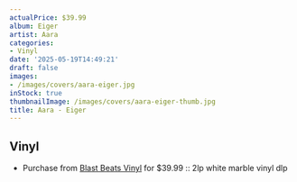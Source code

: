 ```yaml
---
actualPrice: $39.99
album: Eiger
artist: Aara
categories:
- Vinyl
date: '2025-05-19T14:49:21'
draft: false
images:
- /images/covers/aara-eiger.jpg
inStock: true
thumbnailImage: /images/covers/aara-eiger-thumb.jpg
title: Aara - Eiger
---
```


## Vinyl
* Purchase from [Blast Beats Vinyl](https://blastbeatsvinyl.com/products/aara-eiger-2lp-white-marble-vinyl-dlp) for $39.99 :: 2lp white marble vinyl dlp
